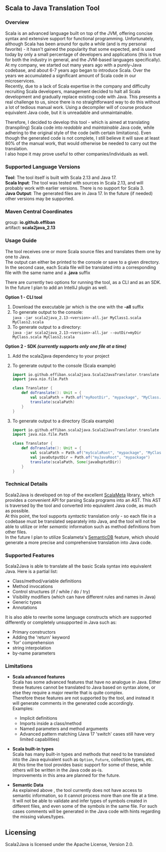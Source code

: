 ## Scala to Java Translation Tool

### Overview
Scala is an advanced language built on top of the JVM, offering concise syntax and extensive support 
for functional programming.
Unfortunately, although Scala has been around for quite a while (and is my personal favorite) - it hasn't gained
the popularity that some expected, and is used today by only a small percentage of developers and applications (this is true for
both the industry in general, and the JVM-based languages specifically).  
At my company, we started out many years ago with a purely-Java codebase, and about 6-7 years ago began to introduce Scala. 
Over the years we accumulated a significant amount of Scala code in our microservices.  
Recently, due to a lack of Scala expertise in the company and difficulty recruiting Scala developers, management
decided to halt all Scala development and gradually replace existing code with Java. 
This presents a real challenge to us, since there is no straightforward way to do this without a lot of tedious manual work. 
Using a decompiler will of course produce equivalent Java code, but it is unreadable and unmaintainable. 

Therefore, I decided to develop this tool - which is aimed at translating (transpiling) Scala code into _readable_ and _maintainable_ Java code,
while adhering to the original style of the code (with certain limitations). Even though the generated code is not complete, I still believe 
it will save at least 80% of the manual work, that would otherwise be needed to carry out the translation.  
I also hope it may prove useful to other companies/individuals as well.  

### Supported Language Versions
**Tool**: The tool itself is built with Scala 2.13 and Java 17.   
**Scala Input**: The tool was tested with sources in Scala 2.13, and will probably work with earlier versions. There is no support for Scala 3.    
**Java Output**: The generated files are in Java 17. In the future (if needed) other versions may be supported.

### Maven Central Coordinates

group: **io.github.effiban**  
artifact: **scala2java_2.13**

### Usage Guide

The tool receives one or more Scala source files and translates them one by one to Java.  
The output can either be printed to the console or save to a given directory.  
In the second case, each Scala file will be translated into a corresponding file with the same name and a **.java** suffix

There are currently two options for running the tool, as a CLI and as an SDK. 
In the future I plan to add an IntelliJ plugin as well.  

**Option 1 - CLI tool** 

1. Download the executable jar which is the one with the **-all** suffix 
1. To generate output to the console:  
   ```java -jar scala2java_2.13-<version>-all.jar MyClass1.scala MyClass2.scala```  
1. To generate output to a directory:  
   ```java -jar scala2java_2.13-<version>-all.jar --outDir=myDir  MyClass.scala MyClass2.scala```

**Option 2 - SDK _(currently supports only one file at a time)_**

1. Add the scala2java dependency to your project

2. To generate output to the console (Scala example)
   ```scala
   import io.github.effiban.scala2java.Scala2JavaTranslator.translate
   import java.nio.file.Path

   class Translator {
       def doTranslate(): Unit = {
           val scalaPath = Path.of("myRootDir", "mypackage", "MyClass.scala")
           translate(scalaPath)
       }
   }
   ```
3. To generate output to a directory (Scala example)
   ```scala
   import io.github.effiban.scala2java.Scala2JavaTranslator.translate
   import java.nio.file.Path

   class Translator {
       def doTranslate(): Unit = {
           val scalaPath = Path.of("myScalaRoot", "mypackage", "MyClass.scala")
           val javaOutputDir = Path.of("myJavaRoot", "mypackage")
           translate(scalaPath, Some(javaOuptutDir))
       }
   }
   ```

### Technical Details
Scala2Java is developed on top of the excellent [ScalaMeta](https://scalameta.org/) library, which provides a convenient API for
parsing Scala programs into an AST. This AST is traversed by the tool and converted into equivalent Java code, as much as possible.  
At this point, the tool supports _syntactic_ translation only - so each file in a codebase must be translated separately into Java,
and the tool will not be able to utilize or infer _semantic_ information such as method definitions from other files.    
In the future I plan to utilize Scalameta's [SemanticDB](https://scalameta.org/docs/semanticdb/guide.html) feature, which should generate a more
precise and comprehensive translation into Java code.

### Supported Features
Scala2Java is able to translate all the basic Scala syntax into equivalent Java. Here is a partial list: 
- Class/method/variable definitions
- Method invocations
- Control structures (if / while / do / try)
- Visibility modifiers (which can have different rules and names in Java)
- Generic types 
- Annotations  
  
It is also able to rewrite some language constructs which are supported differently or completely unsupported in Java such as:  
- Primary constructors
- Adding the 'return' keyword
- 'for' comprehension
- string interpolation
- by-name parameters

### Limitations 
- **Scala advanced features**  
Scala has some advanced features that have no analogue in Java. Either these features cannot be translated to Java based on syntax alone, 
or else they require a major rewrite that is quite complex.  
Therefore these features are not supported by the tool, and instead it will generate comments in the generated code accordingly.    
Examples:
  - Implicit definitions
  - Imports inside a class/method
  - Named parameters and method arguments
  - Advanced pattern matching (Java 17 'switch' cases still have very limited capabilities)  

- **Scala built-in types**    
Scala has many built-in types and methods that need to be translated into the Java equivalent such as `Option`, `Future`, collection types, etc.  
At this time the tool provides basic support for some of these, while others will be written in the Java code as-is.  
Improvements in this area are planned for the future.  

- **Semantic Data**   
As explained above , the tool currently does not have access to semantic information, so it cannot process more than one file at a time.    
It will not be able to validate and infer types of symbols created in different files, and even some of the symbols in the same file. 
For such cases comments will be generated in the Java code with hints regarding the missing values/types.


## Licensing

Scala2Java is licensed under the Apache License, Version 2.0.